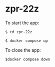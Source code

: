 # zpr-22z

To start the app:

```$ cd zpr-22z```

```$ docker compose up```

To close the app:

```$docker compose down```
